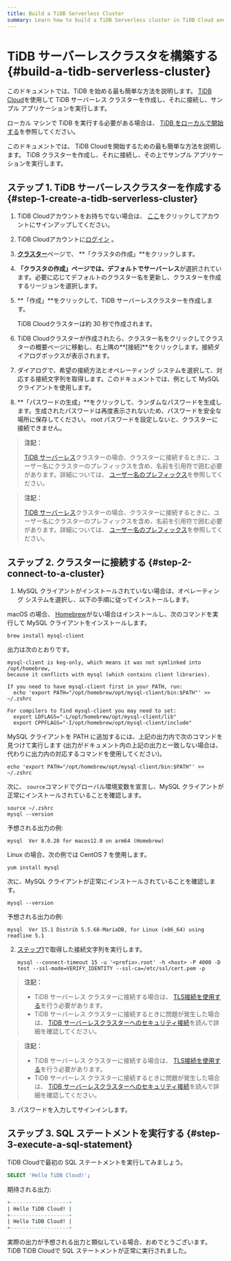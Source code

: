 ```yaml
---
title: Build a TiDB Serverless Cluster
summary: Learn how to build a TiDB Serverless cluster in TiDB Cloud and connect to it.
---
```


<!-- markdownlint-disable MD029 -->

# TiDB サーバーレスクラスタを構築する {#build-a-tidb-serverless-cluster}

<CustomContent platform="tidb">

このドキュメントでは、TiDB を始める最も簡単な方法を説明します。 [TiDB Cloud](https://en.pingcap.com/tidb-cloud)を使用して TiDB サーバーレス クラスターを作成し、それに接続し、サンプル アプリケーションを実行します。

ローカル マシンで TiDB を実行する必要がある場合は、 [TiDB をローカルで開始する](/quick-start-with-tidb.md)を参照してください。

</CustomContent>

<CustomContent platform="tidb-cloud">

このドキュメントでは、 TiDB Cloudを開始するための最も簡単な方法を説明します。 TiDB クラスターを作成し、それに接続し、その上でサンプル アプリケーションを実行します。

</CustomContent>

## ステップ 1. TiDB サーバーレスクラスターを作成する {#step-1-create-a-tidb-serverless-cluster}

1.  TiDB Cloudアカウントをお持ちでない場合は、 [ここ](https://tidbcloud.com/free-trial)をクリックしてアカウントにサインアップしてください。

2.  TiDB Cloudアカウントに[ログイン](https://tidbcloud.com/) 。

3.  [**クラスター**](https://tidbcloud.com/console/clusters)ページで、 **「クラスタの作成」**をクリックします。

4.  **「クラスタの作成」**ページでは、デフォルトで**サーバーレス**が選択されています。必要に応じてデフォルトのクラスター名を更新し、クラスターを作成するリージョンを選択します。

5.  **「作成」**をクリックして、TiDB サーバーレスクラスターを作成します。

    TiDB Cloudクラスターは約 30 秒で作成されます。

6.  TiDB Cloudクラスターが作成されたら、クラスター名をクリックしてクラスターの概要ページに移動し、右上隅の**[接続]**をクリックします。接続ダイアログボックスが表示されます。

7.  ダイアログで、希望の接続方法とオペレーティング システムを選択して、対応する接続​​文字列を取得します。このドキュメントでは、例として MySQL クライアントを使用します。

8.  **「パスワードの生成」**をクリックして、ランダムなパスワードを生成します。生成されたパスワードは再度表示されないため、パスワードを安全な場所に保存してください。 root パスワードを設定しないと、クラスターに接続できません。

<CustomContent platform="tidb">

> **注記：**
>
> [TiDB サーバーレス](https://docs.pingcap.com/tidbcloud/select-cluster-tier#tidb-serverless)クラスターの場合、クラスターに接続するときに、ユーザー名にクラスターのプレフィックスを含め、名前を引用符で囲む必要があります。詳細については、 [ユーザー名のプレフィックス](https://docs.pingcap.com/tidbcloud/select-cluster-tier#user-name-prefix)を参照してください。

</CustomContent>

<CustomContent platform="tidb-cloud">

> **注記：**
>
> [TiDB サーバーレス](https://docs.pingcap.com/tidbcloud/select-cluster-tier#tidb-serverless)クラスターの場合、クラスターに接続するときに、ユーザー名にクラスターのプレフィックスを含め、名前を引用符で囲む必要があります。詳細については、 [ユーザー名のプレフィックス](/tidb-cloud/select-cluster-tier.md#user-name-prefix)を参照してください。

</CustomContent>

## ステップ 2. クラスターに接続する {#step-2-connect-to-a-cluster}

1.  MySQL クライアントがインストールされていない場合は、オペレーティング システムを選択し、以下の手順に従ってインストールします。

<SimpleTab>

<div label="macOS">

macOS の場合、 [Homebrew](https://brew.sh/index)がない場合はインストールし、次のコマンドを実行して MySQL クライアントをインストールします。

```shell
brew install mysql-client
```

出力は次のとおりです。

    mysql-client is keg-only, which means it was not symlinked into /opt/homebrew,
    because it conflicts with mysql (which contains client libraries).

    If you need to have mysql-client first in your PATH, run:
      echo 'export PATH="/opt/homebrew/opt/mysql-client/bin:$PATH"' >> ~/.zshrc

    For compilers to find mysql-client you may need to set:
      export LDFLAGS="-L/opt/homebrew/opt/mysql-client/lib"
      export CPPFLAGS="-I/opt/homebrew/opt/mysql-client/include"

MySQL クライアントを PATH に追加するには、上記の出力内で次のコマンドを見つけて実行します (出力がドキュメント内の上記の出力と一致しない場合は、代わりに出力内の対応するコマンドを使用してください)。

```shell
echo 'export PATH="/opt/homebrew/opt/mysql-client/bin:$PATH"' >> ~/.zshrc
```

次に、 `source`コマンドでグローバル環境変数を宣言し、MySQL クライアントが正常にインストールされていることを確認します。

```shell
source ~/.zshrc
mysql --version
```

予想される出力の例:

    mysql  Ver 8.0.28 for macos12.0 on arm64 (Homebrew)

</div>

<div label="Linux">

Linux の場合、次の例では CentOS 7 を使用します。

```shell
yum install mysql
```

次に、MySQL クライアントが正常にインストールされていることを確認します。

```shell
mysql --version
```

予想される出力の例:

    mysql  Ver 15.1 Distrib 5.5.68-MariaDB, for Linux (x86_64) using readline 5.1

</div>

</SimpleTab>

2.  [ステップ1](#step-1-create-a-tidb-serverless-cluster)で取得した接続文字列を実行します。

    ```shell
    mysql --connect-timeout 15 -u '<prefix>.root' -h <host> -P 4000 -D test --ssl-mode=VERIFY_IDENTITY --ssl-ca=/etc/ssl/cert.pem -p
    ```

<CustomContent platform="tidb">

> **注記：**
>
> -   TiDB サーバーレス クラスターに接続する場合は、 [TLS接続を使用する](https://docs.pingcap.com/tidbcloud/secure-connections-to-serverless-clusters)を行う必要があります。
> -   TiDB サーバーレス クラスターに接続するときに問題が発生した場合は、 [TiDB サーバーレスクラスターへのセキュリティ接続](https://docs.pingcap.com/tidbcloud/secure-connections-to-serverless-clusters)を読んで詳細を確認してください。

</CustomContent>

<CustomContent platform="tidb-cloud">

> **注記：**
>
> -   TiDB サーバーレス クラスターに接続する場合は、 [TLS接続を使用する](/tidb-cloud/secure-connections-to-serverless-clusters.md)を行う必要があります。
> -   TiDB サーバーレス クラスターに接続するときに問題が発生した場合は、 [TiDB サーバーレスクラスターへのセキュリティ接続](/tidb-cloud/secure-connections-to-serverless-clusters.md)を読んで詳細を確認してください。

</CustomContent>

3.  パスワードを入力してサインインします。

## ステップ 3. SQL ステートメントを実行する {#step-3-execute-a-sql-statement}

TiDB Cloudで最初の SQL ステートメントを実行してみましょう。

```sql
SELECT 'Hello TiDB Cloud!';
```

期待される出力:

```sql
+-------------------+
| Hello TiDB Cloud! |
+-------------------+
| Hello TiDB Cloud! |
+-------------------+
```

実際の出力が予想される出力と類似している場合、おめでとうございます。TiDB TiDB Cloudで SQL ステートメントが正常に実行されました。
